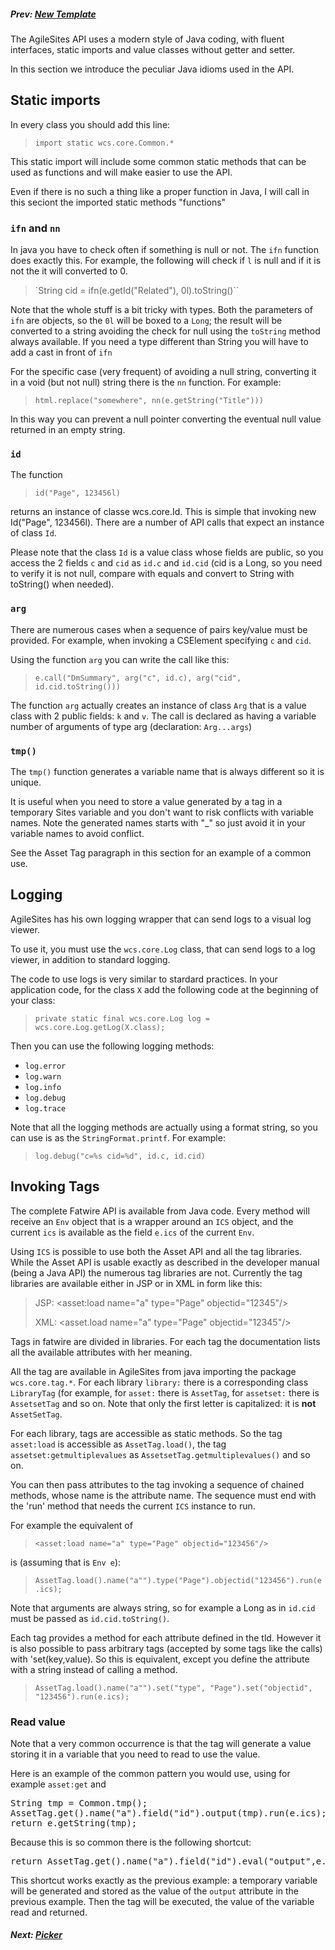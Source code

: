 ##### Prev:  [New Template](NewTemplate.md)

The AgileSites API uses a modern style of Java coding, with fluent interfaces, static imports and value classes without getter and setter.

In this section we introduce the peculiar Java idioms used in the API.

## Static imports

In every class you should add this line:

> `import static wcs.core.Common.*`

This static import will include some common static methods that can be used as functions and will make easier to use the API.

Even if there is no such a thing like a proper function in Java, I will call in this seciont the imported static methods "functions"

### `ifn` and `nn`

In java you have to check often if something is null or not. The `ifn` function does exactly this. For example, the following will check if `l` is null and if it is not the it will converted to 0. 

> `String cid = ifn(e.getId("Related"), 0l).toString()``

Note that the whole stuff is a bit tricky with types. Both the parameters of `ifn` are objects, so the `0l` will be boxed to a `Long`; the result will be converted to a string avoiding the check for null using the `toString` method always available. If you need a type different than String you will have to add a cast in front of `ifn`

For the specific case (very frequent) of avoiding a null string, converting it in a void (but not null) string there is the `nn` function. For example:

> `html.replace("somewhere", nn(e.getString("Title")))`

In this way you can prevent a null pointer converting the eventual null value returned in an empty string.

### `id`

The function 

> `id("Page", 123456l)` 

returns an instance of classe wcs.core.Id. This is simple that invoking new Id("Page", 123456l). There are a number of API calls that expect an instance of class `Id`.

Please note that the class 	`Id` is a value class whose fields are public, so you access the 2 fields `c` and `cid` as `id.c` and `id.cid` (cid is a Long, so you need to verify it is not null, compare with equals and convert to String with toString() when needed).
 
### `arg` 

There are numerous cases when a sequence of pairs key/value must be provided. For example, when invoking a CSElement specifying `c` and `cid`.

Using the function `arg` you can write the call like this:

> `e.call("DmSummary", arg("c", id.c), arg("cid", id.cid.toString()))`

The function `arg` actually creates an instance of class `Arg` that is a value class with 2 public fields: `k` and `v`. The call is declared as having a variable number of arguments of type arg (declaration: `Arg...args`)

### `tmp()`

The `tmp()` function generates a variable name that is always different so it is unique. 

It is useful when you need to store a value generated by a tag in a temporary Sites variable and you don't want to risk conflicts with variable names. Note the generated names starts with "_" so just avoid it in your variable names to avoid conflict.

See the Asset Tag paragraph in this section for an example of a common use.

## Logging

AgileSites has his own logging wrapper that can send logs to a visual log viewer.

To use it, you must use the  `wcs.core.Log` class, that can send logs to a log viewer, in addition to standard logging.

The code to use logs is very similar to stardard practices. In your application code, for the class `X` add the following code at the beginning of your class:

> `private static final wcs.core.Log log = wcs.core.Log.getLog(X.class);`


Then you can use the following logging methods:

- `log.error	`
- `log.warn`
- `log.info`
- `log.debug`
- `log.trace`

Note that all the logging methods are actually using a format string, so you can use is as the `StringFormat.printf`. For example:

>`log.debug("c=%s cid=%d", id.c, id.cid)`

## Invoking Tags

The complete Fatwire API is available from Java code. Every method will receive an `Env` object that is a wrapper around an `ICS` object, and the current `ics` is available as the field `e.ics` of the current `Env`.

Using `ICS` is possible to use both the Asset API and all the tag libraries. While the Asset API is usable exactly as described in the developer manual (being a Java API) the numerous tag libraries are not. Currently the tag libraries are available either in JSP or in XML in form like this:

>JSP: <asset:load name="a" type="Page" objectid="12345"/>
>
>XML: <asset.load name="a" type="Page" objectid="12345"/>


Tags in fatwire are divided in libraries. For each tag the documentation lists all the available attributes with her meaning.

All the tag are available in AgileSites from java importing the package `wcs.core.tag.*`. For each library `library:` there is a corresponding class `LibraryTag` (for example, for `asset:` there is `AssetTag`, for `assetset:` there is `AssetsetTag` and so on. Note that only the first letter is capitalized: it is **not** `AssetSetTag`.

For each library, tags are accessible as static methods. So the tag `asset:load` is accessible as `AssetTag.load()`, the tag `assetset:getmultiplevalues` as `AssetsetTag.getmultiplevalues()` and so on.

You can then pass attributes to the tag invoking a sequence of chained methods, whose name is the attribute name. The sequence must end with the 'run' method that needs the current `ICS` instance to run. 

For example the equivalent of 

> `<asset:load name="a" type="Page" objectid="123456"/>` 

is (assuming that is `Env e`):

>`AssetTag.load().name("a"").type("Page").objectid("123456").run(e.ics);`

Note that arguments are always string, so for example a Long as in `id.cid` must be passed as `id.cid.toString()`.

Each tag  provides a method for each attribute defined in the tld. However it is also possible to pass arbitrary tags (accepted by some tags like the calls) with 'set(key,value). So this is equivalent, except you define the attribute with a string instead of calling a method.

>`AssetTag.load().name("a"").set("type", "Page").set("objectid", "123456").run(e.ics);`

### Read value

Note that a very common occurrence is that the tag will generate a value storing it in a variable that you need to read to use the value.

Here is an example of the common pattern you would use, using for example `asset:get` and 

<pre>
String tmp = Common.tmp(); 
AssetTag.get().name("a").field("id").output(tmp).run(e.ics); 
return e.getString(tmp);
</pre>

Because this is so common there is the following shortcut:

<pre>
return AssetTag.get().name("a").field("id").eval("output",e.ics)
</pre>

This shortcut works exactly as the previous example: a temporary variable will be generated and stored as the value of the `output` attribute in the previous example. Then the tag will be executed, the value of the variable read and returned.

##### Next: [Picker](Picker.md)